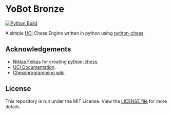 # YoBot Bronze

[![Python Build](https://github.com/TheYoBots/YoBot_Bronze/actions/workflows/python-build.yml/badge.svg)](https://github.com/TheYoBots/YoBot_Bronze/actions/workflows/python-build.yml)

A simple [UCI](http://wbec-ridderkerk.nl/html/UCIProtocol.html) Chess Engine written in python using [python-chess](https://github.com/niklasf/python-chess).

## Acknowledgements

- [Niklas Feikas](https://github.com/niklasf) for creating [python-chess](https://github.com/niklasf/python-chess).
- [UCI Documentation](http://wbec-ridderkerk.nl/html/UCIProtocol.html).
- [Chessprogramming wiki](https://www.chessprogramming.org/Main_Page).

## License

This repository is run under the MIT License. View the [LICENSE file](https://github.com/TheYoBots/YoBot_Bronze/blob/master/LICENSE) for more details.